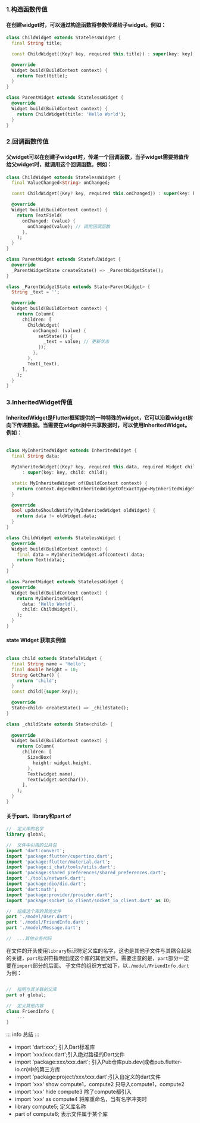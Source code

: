 ### 1.构造函数传值

#### 在创建widget时，可以通过构造函数将参数传递给子widget。例如：
``` dart 
class ChildWidget extends StatelessWidget {
  final String title;

  const ChildWidget({Key? key, required this.title}) : super(key: key);

  @override
  Widget build(BuildContext context) {
    return Text(title);
  }
}

class ParentWidget extends StatelessWidget {
  @override
  Widget build(BuildContext context) {
    return ChildWidget(title: 'Hello World');
  }
}

```

### 2.回调函数传值
#### 父widget可以在创建子widget时，传递一个回调函数，当子widget需要把值传给父widget时，就调用这个回调函数。例如：

``` dart
class ChildWidget extends StatelessWidget {
  final ValueChanged<String> onChanged;

  const ChildWidget({Key? key, required this.onChanged}) : super(key: key);

  @override
  Widget build(BuildContext context) {
    return TextField(
      onChanged: (value) {
        onChanged(value); // 调用回调函数
      },
    );
  }
}

class ParentWidget extends StatefulWidget {
  @override
  _ParentWidgetState createState() => _ParentWidgetState();
}

class _ParentWidgetState extends State<ParentWidget> {
  String _text = '';

  @override
  Widget build(BuildContext context) {
    return Column(
      children: [
        ChildWidget(
          onChanged: (value) {
            setState(() {
              _text = value; // 更新状态
            });
          },
        ),
        Text(_text),
      ],
    );
  }
}

```

### 3.InheritedWidget传值

#### InheritedWidget是Flutter框架提供的一种特殊的widget，它可以沿着widget树向下传递数据。当需要在widget树中共享数据时，可以使用InheritedWidget。例如：

``` dart

class MyInheritedWidget extends InheritedWidget {
  final String data;

  MyInheritedWidget({Key? key, required this.data, required Widget child})
      : super(key: key, child: child);

  static MyInheritedWidget of(BuildContext context) {
    return context.dependOnInheritedWidgetOfExactType<MyInheritedWidget>()!;
  }

  @override
  bool updateShouldNotify(MyInheritedWidget oldWidget) {
    return data != oldWidget.data;
  }
}

class ChildWidget extends StatelessWidget {
  @override
  Widget build(BuildContext context) {
    final data = MyInheritedWidget.of(context).data;
    return Text(data);
  }
}

class ParentWidget extends StatelessWidget {
  @override
  Widget build(BuildContext context) {
    return MyInheritedWidget(
      data: 'Hello World',
      child: ChildWidget(),
    );
  }
}


```

#### state Widget 获取实例值

``` dart

class child extends StatefulWidget {
  final String name = 'Hello';
  final double height = 10;
  String GetChar() {
    return 'child';
  }
  const child({super.key});

  @override
  State<child> createState() => _childState();
}

class _childState extends State<child> {
  
  @override
  Widget build(BuildContext context) {
    return Column(
      children: [
        SizedBox(
          height: widget.height,
        ),
        Text(widget.name),
        Text(widget.GetChar()),
      ],
    );
  }
}

```

#### 关于part、library和part of

``` dart
//  定义库的名字
library global;

//  文件中引用的公共包
import 'dart:convert';
import 'package:flutter/cupertino.dart';
import 'package:flutter/material.dart';
import 'package:i_chat/tools/utils.dart';
import 'package:shared_preferences/shared_preferences.dart';
import './tools/network.dart';
import 'package:dio/dio.dart';
import 'dart:math';
import 'package:provider/provider.dart';
import 'package:socket_io_client/socket_io_client.dart' as IO;

//  组成这个库的其他文件
part './model/User.dart';
part './model/FriendInfo.dart';
part './model/Message.dart';

//  ...其他业务代码
```

在文件的开头使用`library`标识符定义库的名字，这也是其他子文件与其耦合起来的关键，`part`标识符指明组成这个库的其他文件。需要注意的是，`part`部分一定要在`import`部分的后面。
子文件的组织方式如下，以`./model/FriendInfo.dart`为例：

``` dart

//  指明与其关联的父库
part of global;

//  定义其他内容
class FriendInfo {
    ...
}
```

::: info 总结
:::

* import 'dart:xxx'; 引入Dart标准库
* import 'xxx/xxx.dart';引入绝对路径的Dart文件
* import 'package:xxx/xxx.dart'; 引入Pub仓库pub.dev(或者pub.flutter-io.cn)中的第三方库
* import 'package:project/xxx/xxx.dart';引入自定义的dart文件
* import 'xxx' show compute1，compute2 只导入compute1，compute2
* import 'xxx' hide compute3 除了compute都引入
* import 'xxx' as compute4 将库重命名，当有名字冲突时
* library compute5; 定义库名称
* part of compute6; 表示文件属于某个库
